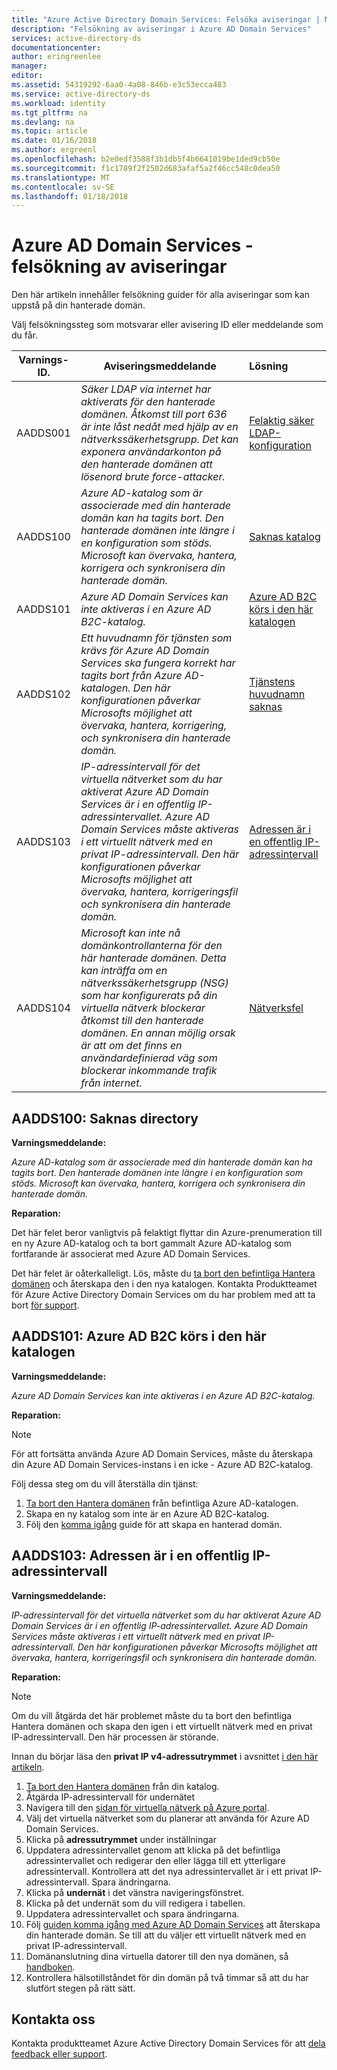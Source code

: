 ```yaml
---
title: "Azure Active Directory Domain Services: Felsöka aviseringar | Microsoft Docs"
description: "Felsökning av aviseringar i Azure AD Domain Services"
services: active-directory-ds
documentationcenter: 
author: eringreenlee
manager: 
editor: 
ms.assetid: 54319292-6aa0-4a08-846b-e3c53ecca483
ms.service: active-directory-ds
ms.workload: identity
ms.tgt_pltfrm: na
ms.devlang: na
ms.topic: article
ms.date: 01/16/2018
ms.author: ergreenl
ms.openlocfilehash: b2e0edf3588f3b1db5f4b6641019be1ded9cb50e
ms.sourcegitcommit: f1c1789f2f2502d683afaf5a2f46cc548c0dea50
ms.translationtype: MT
ms.contentlocale: sv-SE
ms.lasthandoff: 01/18/2018
---
```

# <a name="azure-ad-domain-services---troubleshoot-alerts"></a>Azure AD Domain Services - felsökning av aviseringar
Den här artikeln innehåller felsökning guider för alla aviseringar som kan uppstå på din hanterade domän.


Välj felsökningssteg som motsvarar eller avisering ID eller meddelande som du får.

| **Varnings-ID.** | **Aviseringsmeddelande** | **Lösning** |
| --- | --- | :--- |
| AADDS001 | *Säker LDAP via internet har aktiverats för den hanterade domänen. Åtkomst till port 636 är inte låst nedåt med hjälp av en nätverkssäkerhetsgrupp. Det kan exponera användarkonton på den hanterade domänen att lösenord brute force-attacker.* | [Felaktig säker LDAP-konfiguration](active-directory-ds-troubleshoot-ldaps.md) |
| AADDS100 | *Azure AD-katalog som är associerade med din hanterade domän kan ha tagits bort. Den hanterade domänen inte längre i en konfiguration som stöds. Microsoft kan övervaka, hantera, korrigera och synkronisera din hanterade domän.* | [Saknas katalog](#aadds100-missing-directory) |
| AADDS101 | *Azure AD Domain Services kan inte aktiveras i en Azure AD B2C-katalog.* | [Azure AD B2C körs i den här katalogen](#aadds101-azure-ad-b2c-is-running-in-this-directory) |
| AADDS102 | *Ett huvudnamn för tjänsten som krävs för Azure AD Domain Services ska fungera korrekt har tagits bort från Azure AD-katalogen. Den här konfigurationen påverkar Microsofts möjlighet att övervaka, hantera, korrigering, och synkronisera din hanterade domän.* | [Tjänstens huvudnamn saknas](active-directory-ds-troubleshoot-service-principals.md) |
| AADDS103 | *IP-adressintervall för det virtuella nätverket som du har aktiverat Azure AD Domain Services är i en offentlig IP-adressintervallet. Azure AD Domain Services måste aktiveras i ett virtuellt nätverk med en privat IP-adressintervall. Den här konfigurationen påverkar Microsofts möjlighet att övervaka, hantera, korrigeringsfil och synkronisera din hanterade domän.* | [Adressen är i en offentlig IP-adressintervall](#aadds103-address-is-in-a-public-ip-range) |
| AADDS104 | *Microsoft kan inte nå domänkontrollanterna för den här hanterade domänen. Detta kan inträffa om en nätverkssäkerhetsgrupp (NSG) som har konfigurerats på din virtuella nätverk blockerar åtkomst till den hanterade domänen. En annan möjlig orsak är att om det finns en användardefinierad väg som blockerar inkommande trafik från internet.* | [Nätverksfel](active-directory-ds-troubleshoot-nsg.md) |

## <a name="aadds100-missing-directory"></a>AADDS100: Saknas directory
**Varningsmeddelande:**

*Azure AD-katalog som är associerade med din hanterade domän kan ha tagits bort. Den hanterade domänen inte längre i en konfiguration som stöds. Microsoft kan övervaka, hantera, korrigera och synkronisera din hanterade domän.*

**Reparation:**

Det här felet beror vanligtvis på felaktigt flyttar din Azure-prenumeration till en ny Azure AD-katalog och ta bort gammalt Azure AD-katalog som fortfarande är associerat med Azure AD Domain Services.

Det här felet är oåterkalleligt. Lös, måste du [ta bort den befintliga Hantera domänen](active-directory-ds-disable-aadds.md) och återskapa den i den nya katalogen. Kontakta Produktteamet för Azure Active Directory Domain Services om du har problem med att ta bort [för support](active-directory-ds-contact-us.md).

## <a name="aadds101-azure-ad-b2c-is-running-in-this-directory"></a>AADDS101: Azure AD B2C körs i den här katalogen
**Varningsmeddelande:**

*Azure AD Domain Services kan inte aktiveras i en Azure AD B2C-katalog.*

**Reparation:**

>[!NOTE]
>För att fortsätta använda Azure AD Domain Services, måste du återskapa din Azure AD Domain Services-instans i en icke - Azure AD B2C-katalog.

Följ dessa steg om du vill återställa din tjänst:

1. [Ta bort den Hantera domänen](active-directory-ds-disable-aadds.md) från befintliga Azure AD-katalogen.
2. Skapa en ny katalog som inte är en Azure AD B2C-katalog.
3. Följ den [komma igång](active-directory-ds-getting-started.md) guide för att skapa en hanterad domän.

## <a name="aadds103-address-is-in-a-public-ip-range"></a>AADDS103: Adressen är i en offentlig IP-adressintervall

**Varningsmeddelande:**

*IP-adressintervall för det virtuella nätverket som du har aktiverat Azure AD Domain Services är i en offentlig IP-adressintervallet. Azure AD Domain Services måste aktiveras i ett virtuellt nätverk med en privat IP-adressintervall. Den här konfigurationen påverkar Microsofts möjlighet att övervaka, hantera, korrigeringsfil och synkronisera din hanterade domän.*

**Reparation:**

> [!NOTE]
> Om du vill åtgärda det här problemet måste du ta bort den befintliga Hantera domänen och skapa den igen i ett virtuellt nätverk med en privat IP-adressintervall. Den här processen är störande.

Innan du börjar läsa den **privat IP v4-adressutrymmet** i avsnittet [i den här artikeln](https://en.wikipedia.org/wiki/Private_network#Private_IPv4_address_spaces).

1. [Ta bort den Hantera domänen](active-directory-ds-disable-aadds.md) från din katalog.
2. Åtgärda IP-adressintervall för undernätet
  1. Navigera till den [sidan för virtuella nätverk på Azure portal](https://portal.azure.com/?feature.canmodifystamps=true&Microsoft_AAD_DomainServices=preview#blade/HubsExtension/Resources/resourceType/Microsoft.Network%2FvirtualNetworks).
  2. Välj det virtuella nätverket som du planerar att använda för Azure AD Domain Services.
  3. Klicka på **adressutrymmet** under inställningar
  4. Uppdatera adressintervallet genom att klicka på det befintliga adressintervallet och redigerar den eller lägga till ett ytterligare adressintervall. Kontrollera att det nya adressintervallet är i ett privat IP-adressintervall. Spara ändringarna.
  5. Klicka på **undernät** i det vänstra navigeringsfönstret.
  6. Klicka på det undernät som du vill redigera i tabellen.
  7. Uppdatera adressintervallet och spara ändringarna.
3. Följ [guiden komma igång med Azure AD Domain Services](active-directory-ds-getting-started.md) att återskapa din hanterade domän. Se till att du väljer ett virtuellt nätverk med en privat IP-adressintervall.
4. Domänanslutning dina virtuella datorer till den nya domänen, så [handboken](active-directory-ds-admin-guide-join-windows-vm-portal.md).
8. Kontrollera hälsotillståndet för din domän på två timmar så att du har slutfört stegen på rätt sätt.


## <a name="contact-us"></a>Kontakta oss
Kontakta produktteamet Azure Active Directory Domain Services för att [dela feedback eller support](active-directory-ds-contact-us.md).
